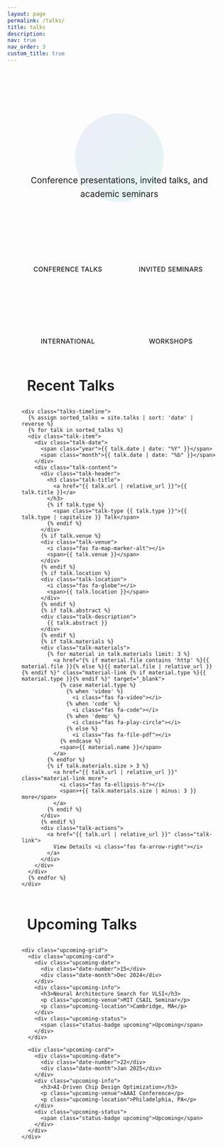 ```yaml
---
layout: page
permalink: /talks/
title: talks
description: 
nav: true
nav_order: 3
custom_title: true
---
```


<!-- Enhanced Talks Page -->
<div class="talks-container">
  <!-- Header Section -->
  <div class="talks-header">
    <div class="header-content">
      <h1 class="talks-title">
        <i class="fas fa-microphone"></i>
        Talks & Presentations
      </h1>
      <p class="talks-subtitle">
        Conference presentations, invited talks, and academic seminars
      </p>
    </div>
  </div>

  <!-- Statistics Section -->
  <div class="stats-section">
    <div class="stats-grid">
      <div class="stat-card">
        <div class="stat-icon">
          <i class="fas fa-calendar-alt"></i>
        </div>
        <div class="stat-content">
          <div class="stat-number">12</div>
          <div class="stat-label">Conference Talks</div>
        </div>
      </div>
      <div class="stat-card">
        <div class="stat-icon">
          <i class="fas fa-university"></i>
        </div>
        <div class="stat-content">
          <div class="stat-number">8</div>
          <div class="stat-label">Invited Seminars</div>
        </div>
      </div>
      <div class="stat-card">
        <div class="stat-icon">
          <i class="fas fa-globe"></i>
        </div>
        <div class="stat-content">
          <div class="stat-number">5</div>
          <div class="stat-label">International</div>
        </div>
      </div>
      <div class="stat-card">
        <div class="stat-icon">
          <i class="fas fa-users"></i>
        </div>
        <div class="stat-content">
          <div class="stat-number">3</div>
          <div class="stat-label">Workshops</div>
        </div>
      </div>
    </div>
  </div>

  <!-- Talks Section -->
  <div class="talks-section">
    <h2 class="section-title">
      <i class="fas fa-presentation"></i>
      Recent Talks
    </h2>
    
    <div class="talks-timeline">
      {% assign sorted_talks = site.talks | sort: 'date' | reverse %}
      {% for talk in sorted_talks %}
      <div class="talk-item">
        <div class="talk-date">
          <span class="year">{{ talk.date | date: "%Y" }}</span>
          <span class="month">{{ talk.date | date: "%b" }}</span>
        </div>
        <div class="talk-content">
          <div class="talk-header">
            <h3 class="talk-title">
              <a href="{{ talk.url | relative_url }}">{{ talk.title }}</a>
            </h3>
            {% if talk.type %}
              <span class="talk-type {{ talk.type }}">{{ talk.type | capitalize }} Talk</span>
            {% endif %}
          </div>
          {% if talk.venue %}
          <div class="talk-venue">
            <i class="fas fa-map-marker-alt"></i>
            <span>{{ talk.venue }}</span>
          </div>
          {% endif %}
          {% if talk.location %}
          <div class="talk-location">
            <i class="fas fa-globe"></i>
            <span>{{ talk.location }}</span>
          </div>
          {% endif %}
          {% if talk.abstract %}
          <div class="talk-description">
            {{ talk.abstract }}
          </div>
          {% endif %}
          {% if talk.materials %}
          <div class="talk-materials">
            {% for material in talk.materials limit: 3 %}
              <a href="{% if material.file contains 'http' %}{{ material.file }}{% else %}{{ material.file | relative_url }}{% endif %}" class="material-link {% if material.type %}{{ material.type }}{% endif %}" target="_blank">
                {% case material.type %}
                  {% when 'video' %}
                    <i class="fas fa-video"></i>
                  {% when 'code' %}
                    <i class="fas fa-code"></i>
                  {% when 'demo' %}
                    <i class="fas fa-play-circle"></i>
                  {% else %}
                    <i class="fas fa-file-pdf"></i>
                {% endcase %}
                <span>{{ material.name }}</span>
              </a>
            {% endfor %}
            {% if talk.materials.size > 3 %}
              <a href="{{ talk.url | relative_url }}" class="material-link more">
                <i class="fas fa-ellipsis-h"></i>
                <span>+{{ talk.materials.size | minus: 3 }} more</span>
              </a>
            {% endif %}
          </div>
          {% endif %}
          <div class="talk-actions">
            <a href="{{ talk.url | relative_url }}" class="talk-link">
              View Details <i class="fas fa-arrow-right"></i>
            </a>
          </div>
        </div>
      </div>
      {% endfor %}
    </div>
  </div>

  <!-- Upcoming Talks Section -->
  <div class="upcoming-section">
    <h2 class="section-title">
      <i class="fas fa-calendar-plus"></i>
      Upcoming Talks
    </h2>
    
    <div class="upcoming-grid">
      <div class="upcoming-card">
        <div class="upcoming-date">
          <div class="date-number">15</div>
          <div class="date-month">Dec 2024</div>
        </div>
        <div class="upcoming-info">
          <h3>Neural Architecture Search for VLSI</h3>
          <p class="upcoming-venue">MIT CSAIL Seminar</p>
          <p class="upcoming-location">Cambridge, MA</p>
        </div>
        <div class="upcoming-status">
          <span class="status-badge upcoming">Upcoming</span>
        </div>
      </div>

      <div class="upcoming-card">
        <div class="upcoming-date">
          <div class="date-number">22</div>
          <div class="date-month">Jan 2025</div>
        </div>
        <div class="upcoming-info">
          <h3>AI-Driven Chip Design Optimization</h3>
          <p class="upcoming-venue">AAAI Conference</p>
          <p class="upcoming-location">Philadelphia, PA</p>
        </div>
        <div class="upcoming-status">
          <span class="status-badge upcoming">Upcoming</span>
        </div>
      </div>
    </div>
  </div>
</div>

<style>
  /* Talks Container */
  .talks-container {
    max-width: 1000px;
    margin: 0 auto;
    padding: 2rem;
  }

  /* Header Section */
  .talks-header {
    text-align: center;
    margin-bottom: 3rem;
    position: relative;
  }

  .talks-header::before {
    content: '';
    position: absolute;
    top: 50%;
    left: 50%;
    transform: translate(-50%, -50%);
    width: 200px;
    height: 200px;
    background: linear-gradient(135deg, rgba(99, 102, 241, 0.1), rgba(16, 185, 129, 0.1));
    border-radius: 50%;
    z-index: -1;
  }

  .talks-title {
    font-size: 3rem;
    font-weight: 700;
    background: linear-gradient(135deg, var(--global-theme-color), var(--global-hover-color));
    -webkit-background-clip: text;
    -webkit-text-fill-color: transparent;
    margin-bottom: 1rem;
    display: flex;
    align-items: center;
    justify-content: center;
    gap: 1rem;
  }

  .talks-subtitle {
    font-size: 1.2rem;
    color: var(--global-text-color-light);
    max-width: 600px;
    margin: 0 auto;
    line-height: 1.6;
  }

  /* Statistics Section */
  .stats-section {
    margin-bottom: 3rem;
  }

  .stats-grid {
    display: grid;
    grid-template-columns: repeat(auto-fit, minmax(200px, 1fr));
    gap: 1.5rem;
    max-width: 800px;
    margin: 0 auto;
  }

  .stat-card {
    background: var(--global-card-bg-color);
    border-radius: 1rem;
    padding: 1.5rem;
    box-shadow: var(--global-card-shadow);
    border: 1px solid var(--global-divider-color);
    transition: all 0.3s cubic-bezier(0.4, 0, 0.2, 1);
    text-align: center;
    position: relative;
    overflow: hidden;
  }

  .stat-card::before {
    content: '';
    position: absolute;
    top: 0;
    left: 0;
    right: 0;
    height: 3px;
    background: linear-gradient(135deg, var(--global-theme-color), var(--global-hover-color));
  }

  .stat-card:hover {
    transform: translateY(-3px);
    box-shadow: var(--global-card-hover-shadow);
  }

  .stat-icon {
    font-size: 2rem;
    color: var(--global-theme-color);
    margin-bottom: 1rem;
  }

  .stat-number {
    font-size: 2.5rem;
    font-weight: 700;
    color: var(--global-text-color);
    margin-bottom: 0.5rem;
    background: linear-gradient(135deg, var(--global-theme-color), var(--global-hover-color));
    -webkit-background-clip: text;
    -webkit-text-fill-color: transparent;
  }

  .stat-label {
    font-size: 0.9rem;
    color: var(--global-text-color-light);
    font-weight: 500;
    text-transform: uppercase;
    letter-spacing: 0.5px;
  }

  /* Section Titles */
  .section-title {
    font-size: 2rem;
    font-weight: 600;
    color: var(--global-text-color);
    margin-bottom: 2rem;
    display: flex;
    align-items: center;
    gap: 0.75rem;
  }

  .section-title i {
    color: var(--global-theme-color);
  }

  /* Talks Timeline */
  .talks-section {
    margin-bottom: 4rem;
  }

  .talks-timeline {
    position: relative;
  }

  .talks-timeline::before {
    content: '';
    position: absolute;
    left: 80px;
    top: 0;
    bottom: 0;
    width: 2px;
    background: linear-gradient(to bottom, var(--global-theme-color), var(--global-hover-color));
  }

  .talk-item {
    display: flex;
    margin-bottom: 2rem;
    position: relative;
  }

  .talk-date {
    flex-shrink: 0;
    width: 100px;
    text-align: center;
    margin-right: 2rem;
    position: relative;
  }

  .talk-date::after {
    content: '';
    position: absolute;
    right: -17px;
    top: 50%;
    transform: translateY(-50%);
    width: 12px;
    height: 12px;
    background: var(--global-theme-color);
    border-radius: 50%;
    border: 3px solid var(--global-bg-color);
    z-index: 1;
  }

  .talk-date .year {
    display: block;
    font-size: 1.2rem;
    font-weight: 700;
    color: var(--global-text-color);
  }

  .talk-date .month {
    display: block;
    font-size: 0.9rem;
    color: var(--global-text-color-light);
    text-transform: uppercase;
    letter-spacing: 0.5px;
  }

  .talk-content {
    flex: 1;
    background: var(--global-card-bg-color);
    border-radius: 1rem;
    padding: 1.5rem;
    box-shadow: var(--global-card-shadow);
    border: 1px solid var(--global-divider-color);
    transition: all 0.3s ease;
  }

  .talk-content:hover {
    transform: translateY(-3px);
    box-shadow: var(--global-card-hover-shadow);
  }

  .talk-header {
    display: flex;
    justify-content: space-between;
    align-items: flex-start;
    margin-bottom: 1rem;
    gap: 1rem;
  }

  .talk-title {
    font-size: 1.3rem;
    font-weight: 600;
    margin: 0;
    flex: 1;
  }

  .talk-title a {
    color: var(--global-text-color);
    text-decoration: none;
  }

  .talk-title a:hover {
    color: var(--global-theme-color);
  }

  .talk-actions {
    margin-top: 1rem;
  }

  .talk-link {
    display: inline-flex;
    align-items: center;
    gap: 0.5rem;
    color: var(--global-theme-color);
    text-decoration: none;
    font-weight: 500;
    padding: 0.5rem 1rem;
    border: 1px solid var(--global-theme-color);
    border-radius: 0.5rem;
    transition: all 0.3s ease;
    font-size: 0.9rem;
  }

  .talk-link:hover {
    background: var(--global-theme-color);
    color: white;
    transform: translateX(3px);
  }

  .material-link.more {
    background: var(--global-divider-color);
    color: var(--global-text-color-light);
  }

  .material-link.more:hover {
    background: var(--global-theme-color);
    color: white;
  }

  .talk-type {
    padding: 0.25rem 0.75rem;
    border-radius: 2rem;
    font-size: 0.75rem;
    font-weight: 500;
    text-transform: uppercase;
    letter-spacing: 0.5px;
    flex-shrink: 0;
  }

  .talk-type.conference {
    background: rgba(99, 102, 241, 0.1);
    color: var(--global-theme-color);
  }

  .talk-type.invited {
    background: rgba(16, 185, 129, 0.1);
    color: #10b981;
  }

  .talk-type.workshop {
    background: rgba(245, 158, 11, 0.1);
    color: #f59e0b;
  }

  .talk-venue,
  .talk-location {
    display: flex;
    align-items: center;
    gap: 0.5rem;
    margin-bottom: 0.5rem;
    font-size: 0.9rem;
    color: var(--global-text-color-light);
  }

  .talk-venue i,
  .talk-location i {
    color: var(--global-theme-color);
    width: 16px;
  }

  .talk-description {
    color: var(--global-text-color);
    line-height: 1.6;
    margin-bottom: 1rem;
  }

  .talk-materials {
    display: flex;
    gap: 0.75rem;
    flex-wrap: wrap;
  }

  .material-link {
    display: inline-flex;
    align-items: center;
    gap: 0.5rem;
    padding: 0.5rem 1rem;
    background: var(--global-bg-color);
    border: 1px solid var(--global-divider-color);
    border-radius: 0.5rem;
    text-decoration: none;
    color: var(--global-text-color);
    font-size: 0.9rem;
    transition: all 0.3s ease;
  }

  .material-link:hover {
    background: var(--global-theme-color);
    color: white;
    border-color: var(--global-theme-color);
  }

  .material-link.video i {
    color: #dc3545;
  }

  .material-link.code i {
    color: #6f42c1;
  }

  /* Upcoming Section */
  .upcoming-section {
    margin-bottom: 3rem;
  }

  .upcoming-grid {
    display: grid;
    grid-template-columns: repeat(auto-fit, minmax(300px, 1fr));
    gap: 1.5rem;
  }

  .upcoming-card {
    background: var(--global-card-bg-color);
    border-radius: 1rem;
    padding: 1.5rem;
    box-shadow: var(--global-card-shadow);
    border: 1px solid var(--global-divider-color);
    transition: all 0.3s ease;
    display: flex;
    align-items: center;
    gap: 1rem;
  }

  .upcoming-card:hover {
    transform: translateY(-3px);
    box-shadow: var(--global-card-hover-shadow);
  }

  .upcoming-date {
    text-align: center;
    flex-shrink: 0;
  }

  .date-number {
    font-size: 2rem;
    font-weight: 700;
    color: var(--global-theme-color);
    line-height: 1;
  }

  .date-month {
    font-size: 0.8rem;
    color: var(--global-text-color-light);
    text-transform: uppercase;
    letter-spacing: 0.5px;
  }

  .upcoming-info {
    flex: 1;
  }

  .upcoming-info h3 {
    font-size: 1.1rem;
    font-weight: 600;
    color: var(--global-text-color);
    margin: 0 0 0.5rem 0;
  }

  .upcoming-venue,
  .upcoming-location {
    font-size: 0.9rem;
    color: var(--global-text-color-light);
    margin: 0.25rem 0;
  }

  .upcoming-status {
    flex-shrink: 0;
  }

  .status-badge {
    padding: 0.25rem 0.75rem;
    border-radius: 2rem;
    font-size: 0.75rem;
    font-weight: 500;
    text-transform: uppercase;
    letter-spacing: 0.5px;
  }

  .status-badge.upcoming {
    background: rgba(245, 158, 11, 0.1);
    color: #f59e0b;
  }

  /* Responsive Design */
  @media (max-width: 768px) {
    .talks-container {
      padding: 1rem;
    }

    .talks-title {
      font-size: 2rem;
      flex-direction: column;
      gap: 0.5rem;
    }

    .talks-subtitle {
      font-size: 1rem;
    }

    .stats-grid {
      grid-template-columns: repeat(2, 1fr);
    }

    .talks-timeline::before {
      display: none;
    }

    .talk-item {
      flex-direction: column;
    }

    .talk-date {
      width: auto;
      margin-right: 0;
      margin-bottom: 1rem;
      text-align: left;
    }

    .talk-date::after {
      display: none;
    }

    .talk-header {
      flex-direction: column;
      align-items: flex-start;
    }

    .upcoming-card {
      flex-direction: column;
      text-align: center;
    }
  }

  /* Dark Mode Adjustments */
  [data-theme="dark"] .stat-card,
  [data-theme="dark"] .talk-content,
  [data-theme="dark"] .upcoming-card {
    background: var(--global-card-bg-color-dark);
  }

  [data-theme="dark"] .material-link {
    background: var(--global-card-bg-color-dark);
  }
</style> 